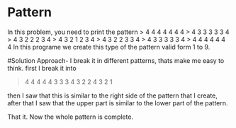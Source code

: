 # Pattern
In this problem, you need to print the pattern
         > 4 4 4 4 4 4 4
         > 4 3 3 3 3 3 4
         > 4 3 2 2 2 3 4
         > 4 3 2 1 2 3 4
         > 4 3 2 2 3 3 4
         > 4 3 3 3 3 3 4
         > 4 4 4 4 4 4 4
In this programe we create this type of the pattern valid form 1 to 9.

#Solution Approach-
  I break it in different patterns, thats make me easy to think.
  first I break it into
 > 4 4 4 4
 > 4 3 3 3
 > 4 3 2 2
 > 4 3 2 1
  
  then I saw that this is similar to the right side of the pattern that I create, 
  after that I saw that the upper part is similar to the lower part of the pattern.
  
  That it. Now the whole pattern is complete.
  
